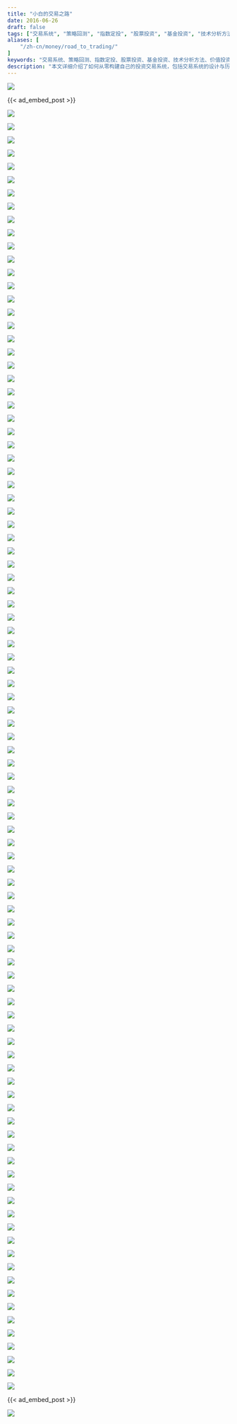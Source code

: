 ```yaml
---
title: "小白的交易之路"
date: 2016-06-26
draft: false
tags: ["交易系统", "策略回测", "指数定投", "股票投资", "基金投资", "技术分析方法", "价值投资", "交易心理", "设计技术指标", "止损", "资产相关度", "大类资产配置", "海龟交易系统", "双均线交易系统", "风险管理", "交易日记"]
aliases: [
    "/zh-cn/money/road_to_trading/"
]
keywords: "交易系统、策略回测、指数定投、股票投资、基金投资、技术分析方法、价值投资、交易心理、设计技术指标、止损、资产相关度、大类资产配置、海龟交易系统、双均线交易系统、风险管理、交易日记"
description: "本文详细介绍了如何从零构建自己的投资交易系统，包括交易系统的设计与历史回测、股票基金投资基本知识、技术分析与基本面分析的区别、投资交易的心理建设、交易仓位的资金管理及风险管理、止损点的设置、大类资产相关度的分析与配置、海龟交易系统与双均线交易系统的介绍，最后介绍了交易日记的详细编写过程，致力于提高你的股票基金交易能力的建设"
---
```


![](小白的交易之路.001.png)

{{< ad_embed_post >}}

![](小白的交易之路.002.png)

![](小白的交易之路.003.png)

![](小白的交易之路.004.png)

![](小白的交易之路.005.png)

![](小白的交易之路.006.png)

![](小白的交易之路.007.png)

![](小白的交易之路.008.png)

![](小白的交易之路.009.png)

![](小白的交易之路.010.png)

![](小白的交易之路.011.png)

![](小白的交易之路.012.png)

![](小白的交易之路.013.png)

![](小白的交易之路.014.png)

![](小白的交易之路.015.png)

![](小白的交易之路.016.png)

![](小白的交易之路.017.png)

![](小白的交易之路.018.png)

![](小白的交易之路.019.png)

![](小白的交易之路.020.png)

![](小白的交易之路.021.png)

![](小白的交易之路.022.png)

![](小白的交易之路.023.png)

![](小白的交易之路.024.png)

![](小白的交易之路.025.png)

![](小白的交易之路.026.png)

![](小白的交易之路.027.png)

![](小白的交易之路.028.png)

![](小白的交易之路.029.png)

![](小白的交易之路.030.png)

![](小白的交易之路.031.png)

![](小白的交易之路.032.png)

![](小白的交易之路.033.png)

![](小白的交易之路.034.png)

![](小白的交易之路.035.png)

![](小白的交易之路.036.png)

![](小白的交易之路.037.png)

![](小白的交易之路.038.png)

![](小白的交易之路.039.png)

![](小白的交易之路.040.png)

![](小白的交易之路.041.png)

![](小白的交易之路.042.png)

![](小白的交易之路.043.png)

![](小白的交易之路.044.png)

![](小白的交易之路.045.png)

![](小白的交易之路.046.png)

![](小白的交易之路.047.png)

![](小白的交易之路.048.png)

![](小白的交易之路.049.png)

![](小白的交易之路.050.png)

![](小白的交易之路.051.png)

![](小白的交易之路.052.png)

![](小白的交易之路.053.png)

![](小白的交易之路.054.png)

![](小白的交易之路.055.png)

![](小白的交易之路.056.png)

![](小白的交易之路.057.png)

![](小白的交易之路.058.png)

![](小白的交易之路.059.png)

![](小白的交易之路.060.png)

![](小白的交易之路.061.png)

![](小白的交易之路.062.png)

![](小白的交易之路.063.png)

![](小白的交易之路.064.png)

![](小白的交易之路.065.png)

![](小白的交易之路.066.png)

![](小白的交易之路.067.png)

![](小白的交易之路.068.png)

![](小白的交易之路.069.png)

![](小白的交易之路.070.png)

![](小白的交易之路.071.png)

![](小白的交易之路.072.png)

![](小白的交易之路.073.png)

![](小白的交易之路.074.png)

![](小白的交易之路.075.png)

![](小白的交易之路.076.png)

![](小白的交易之路.077.png)

![](小白的交易之路.078.png)

![](小白的交易之路.079.png)

![](小白的交易之路.080.png)

![](小白的交易之路.081.png)

![](小白的交易之路.082.png)

![](小白的交易之路.083.png)

![](小白的交易之路.084.png)

![](小白的交易之路.085.png)

![](小白的交易之路.086.png)

![](小白的交易之路.087.png)

![](小白的交易之路.088.png)

![](小白的交易之路.089.png)

![](小白的交易之路.090.png)

![](小白的交易之路.091.png)

![](小白的交易之路.092.png)

![](小白的交易之路.093.png)

![](小白的交易之路.094.png)

![](小白的交易之路.095.png)

![](小白的交易之路.096.png)

![](小白的交易之路.097.png)

![](小白的交易之路.098.png)

{{< ad_embed_post >}}

![](小白的交易之路.099.png)
